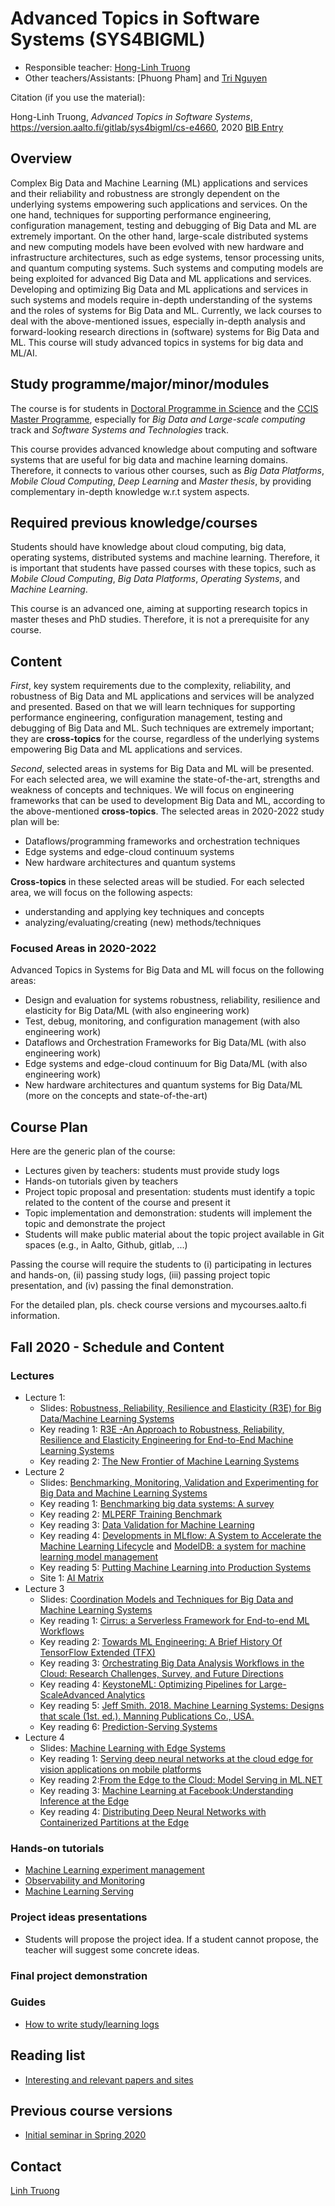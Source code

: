 
# Advanced Topics in Software Systems (SYS4BIGML)

* Responsible teacher: [Hong-Linh Truong](https://users.aalto.fi/~truongh4/)
* Other teachers/Assistants: [Phuong Pham] and [Tri Nguyen](https://www.researchgate.net/profile/Minh_Tri_Nguyen5)

Citation (if you use the material):

Hong-Linh Truong, *Advanced Topics in Software Systems*, https://version.aalto.fi/gitlab/sys4bigml/cs-e4660, 2020 [BIB Entry](site.bib)


## Overview

Complex Big Data and Machine Learning (ML) applications and services and their reliability and robustness are strongly dependent on the underlying systems empowering such applications and services. On the one hand, techniques for supporting performance engineering, configuration management, testing and debugging of Big Data and ML are extremely important. On the other hand, large-scale distributed systems and new computing models  have been evolved with new hardware and infrastructure architectures, such as edge systems, tensor processing units,  and quantum  computing systems. Such systems and computing models are being exploited for advanced Big Data and ML applications and services. Developing and optimizing Big Data and ML applications and services in such systems and models require in-depth understanding of the systems and the roles of systems for Big Data and ML. Currently, we lack courses to deal with the above-mentioned issues, especially in-depth analysis and forward-looking research directions in (software) systems for Big Data and ML.  This course will study advanced topics in systems for big data and ML/AI.


## Study programme/major/minor/modules

The course is for students in [Doctoral Programme in Science](https://into.aalto.fi/display/endoctoralsci/Courses+offered) and the [CCIS Master Programme](https://into.aalto.fi/display/enccis/Computer+Science+%28CS%29+2018-2020), especially for *Big Data and Large-scale computing* track and *Software Systems and Technologies* track.

This course provides advanced knowledge about computing and software systems that are useful for big data and machine learning domains. Therefore, it connects to various other courses, such as *Big Data Platforms*, *Mobile Cloud Computing*, *Deep Learning* and *Master thesis*, by providing complementary in-depth knowledge w.r.t system aspects.

## Required previous knowledge/courses

Students should have knowledge about cloud computing, big data, operating systems, distributed systems and machine learning. Therefore, it is important that students have passed courses with these topics, such as *Mobile Cloud Computing*, *Big Data Platforms*, *Operating Systems*, and *Machine Learning*.

This course is an advanced one, aiming at supporting research topics in master theses and PhD studies. Therefore, it is not  a prerequisite for any course.

##  Content
*First*, key system requirements due to the complexity, reliability,  and robustness of Big Data and ML applications and services  will be analyzed and presented. Based on that we will learn techniques for supporting performance engineering, configuration management, testing and debugging of Big Data and ML. Such techniques are extremely important; they are **cross-topics** for the course, regardless of the underlying systems empowering Big Data and ML applications and services.

*Second*, selected areas in systems for Big Data and ML will be presented. For each selected area, we will examine the state-of-the-art, strengths and weakness of concepts and techniques. We will focus on engineering frameworks that can be used to development Big Data and ML, according to  the above-mentioned **cross-topics**.  The selected areas in 2020-2022 study plan will be:
* Dataflows/programming frameworks and orchestration techniques
* Edge systems and edge-cloud continuum systems
* New hardware architectures and quantum systems

**Cross-topics** in these selected areas will be studied. For each selected area, we will focus on the following aspects:
* understanding and applying key techniques and concepts
* analyzing/evaluating/creating (new) methods/techniques


### Focused Areas in 2020-2022

Advanced Topics in Systems for Big Data and ML will focus on the following areas:
*  Design and evaluation for systems robustness, reliability, resilience and elasticity for Big Data/ML (with also engineering work)
*  Test, debug, monitoring, and configuration management (with also engineering work)
*  Dataflows and Orchestration Frameworks for Big Data/ML (with also engineering work)
*  Edge systems and edge-cloud continuum for Big Data/ML (with also engineering work)
*  New hardware architectures and quantum systems for Big Data/ML (more on the concepts and state-of-the-art)

## Course Plan
Here are the generic plan of the course:
* Lectures given by teachers: students must provide study logs
* Hands-on tutorials given by teachers
* Project topic proposal and presentation: students must identify a topic related to the content of the course and present it
* Topic implementation and demonstration: students will implement the topic and demonstrate the project
* Students will make public material about the topic project available in Git spaces (e.g., in Aalto, Github, gitlab, ...)

Passing the course will require the students to (i) participating in lectures and hands-on, (ii) passing study logs, (iii) passing project topic presentation, and (iv) passing the final demonstration.

For the detailed plan, pls. check course versions and mycourses.aalto.fi information.

## Fall 2020 - Schedule and Content
### Lectures
- Lecture 1:
  - Slides: [Robustness, Reliability, Resilience and Elasticity (R3E) for Big Data/Machine Learning Systems](slides/cs-e4660-lecture1-r3e-design-v0.2.pdf)
  - Key reading 1: [R3E -An Approach to Robustness, Reliability, Resilience and Elasticity Engineering for End-to-End Machine Learning Systems](https://www.researchgate.net/publication/341762862_R3E_-An_Approach_to_Robustness_Reliability_Resilience_and_Elasticity_Engineering_for_End-to-End_Machine_Learning_Systems)
  - Key reading 2: [The New Frontier of Machine Learning Systems](https://arxiv.org/pdf/1904.03257.pdf)
- Lecture 2
  - Slides: [Benchmarking, Monitoring, Validation and Experimenting for
Big Data and Machine Learning Systems](slides/cs-e4660-lecture2-analytics-v0.2.1.pdf)
  - Key reading 1: [Benchmarking big data systems: A survey](https://www.sciencedirect.com/science/article/pii/S0140366419312344)
  - Key reading 2: [MLPERF Training Benchmark](https://arxiv.org/pdf/1910.01500.pdf)
  - Key reading 3: [Data Validation for Machine Learning](https://mlsys.org/Conferences/2019/doc/2019/167.pdf)
  - Key reading 4: [Developments in MLflow: A System to Accelerate the Machine Learning Lifecycle](https://dl.acm.org/doi/abs/10.1145/3399579.3399867) and [ModelDB: a system for machine learning model management](https://dl.acm.org/doi/10.1145/2939502.2939516)
  - Key reading 5: [Putting Machine Learning into Production Systems](https://queue.acm.org/detail.cfm?id=3365847)
  - Site 1: [AI Matrix](https://aimatrix.ai/en-us/index.html)
- Lecture 3
  - Slides: [Coordination Models and Techniques for  Big Data and Machine Learning Systems](slides/cs-e4660-lecture3-coordination-serving-v0.2.pdf)
  - Key reading 1: [Cirrus: a Serverless Framework for End-to-end ML Workflows](https://doi.org/10.1145/3357223.3362711)
  - Key reading 2: [Towards ML Engineering: A Brief History Of TensorFlow Extended (TFX)](https://arxiv.org/abs/2010.02013)
  - Key reading 3: [Orchestrating Big Data Analysis Workflows in the Cloud: Research Challenges, Survey, and Future Directions](https://dl.acm.org/doi/fullHtml/10.1145/3332301)
  - Key reading 4: [KeystoneML: Optimizing Pipelines for Large-ScaleAdvanced Analytics](https://shivaram.org/publications/keystoneml-icde17.pdf)
  - Key reading 5: [Jeff Smith. 2018. Machine Learning Systems: Designs that scale (1st. ed.). Manning Publications Co., USA.](https://www.manning.com/books/machine-learning-systems)
  - Key reading 6: [Prediction-Serving Systems](https://queue.acm.org/detail.cfm?id=3210557)
- Lecture 4
  - Slides: [Machine Learning with Edge Systems](slides/cs-e4660-lecture4-edgeml-v0.2.pdf)
  - Key reading 1: [Serving deep neural networks at the cloud edge for vision applications on mobile platforms](https://dl.acm.org/doi/10.1145/3304109.3306221)
  - Key reading 2:[From the Edge to the Cloud: Model Serving in ML.NET](http://sites.computer.org/debull/A18dec/p46.pdf)
  - Key reading 3: [Machine Learning at Facebook:Understanding Inference at the Edge](https://research.fb.com/wp-content/uploads/2018/12/Machine-Learning-at-Facebook-Understanding-Inference-at-the-Edge.pdf)
  - Key reading 4: [Distributing Deep Neural Networks with Containerized Partitions at the Edge](https://www.usenix.org/system/files/hotedge19-paper-zhou.pdf)
### Hands-on tutorials
  - [Machine Learning experiment management](./tutorials/MLProjectManagement/)
  - [Observability and Monitoring](./tutorials/PerformanceMonitoring)
  - [Machine Learning Serving](./tutorials/MLServing)
### Project ideas presentations
  - Students will propose the project idea. If a student cannot propose, the teacher will suggest some concrete ideas.
### Final project demonstration
### Guides
* [How to write study/learning logs](./StudyLog.md)

## Reading list
* [Interesting and relevant papers and sites](./ReadingList.md)
## Previous course versions

* [Initial seminar in Spring 2020](./spring-2020)

## Contact

[Linh Truong](linh.truong@aalto.fi)
